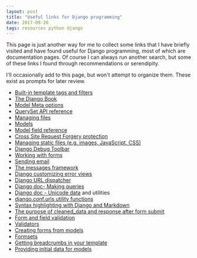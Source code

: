```yaml
---
layout: post
title: "Useful links for Django programming"
date: 2017-09-26
tags: resources python django
---
```


This page is just another way for me to collect some links that I have briefly visited and have found useful for Django programming, most of which are documentation pages. Of course I can always run another search, but some of these links I found through recommendations or serendipity.  

I'll occasionally add to this page, but won't attempt to organize them. These exist as prompts for later review.

* [Built-in template tags and filters](https://docs.djangoproject.com/en/1.11/ref/templates/builtins/)
* [The Django Book](https://djangobook.com/the-django-book/)
* [Model Meta options](https://docs.djangoproject.com/en/1.11/ref/models/options/)
* [QuerySet API reference](https://docs.djangoproject.com/en/1.11/ref/models/querysets/)
* [Managing files](https://docs.djangoproject.com/en/1.11/topics/files/)
* [Models](https://docs.djangoproject.com/en/1.11/topics/db/models/)
* [Model field reference](https://docs.djangoproject.com/en/1.11/ref/models/fields/)
* [Cross Site Request Forgery protection](https://docs.djangoproject.com/en/1.11/ref/csrf/)
* [Managing static files (e.g. images, JavaScript, CSS)](https://docs.djangoproject.com/en/1.11/howto/static-files/)
* [Django Debug Toolbar](https://django-debug-toolbar.readthedocs.io/en/stable/index.html)
* [Working with forms](https://docs.djangoproject.com/en/1.11/topics/forms/)
* [Sending email](https://docs.djangoproject.com/en/1.11/topics/email/)
* [The messages framework](https://docs.djangoproject.com/en/1.11/ref/contrib/messages/)
* [Django customizing error views](https://docs.djangoproject.com/en/1.8/topics/http/views/#customizing-error-views)
* [Django URL dispatcher](https://docs.djangoproject.com/en/1.11/topics/http/urls/)
* [Django doc- Making queries](https://docs.djangoproject.com/en/1.11/topics/db/queries/#copying-model-instances)
* [Django doc - Unicode data](https://docs.djangoproject.com/en/1.8/ref/unicode/) and utilities
* [django.conf.urls utility functions](https://docs.djangoproject.com/en/1.11/ref/urls/#django.conf.urls.url)
* [Syntax highlighting with Django and Markdown](https://martinfitzpatrick.name/article/syntax-highlighting-with-django-and-markdown/)
* [The purpose of cleaned_data and response after form submit](https://teamtreehouse.com/community/the-purpose-of-cleaneddata-and-response-after-form-submit)
* [Form and field validation](https://docs.djangoproject.com/en/1.11/ref/forms/validation/)
* [Validators](https://docs.djangoproject.com/en/1.11/ref/validators/)
* [Creating forms from models](https://docs.djangoproject.com/en/1.11/topics/forms/modelforms/)
* [Formsets](https://docs.djangoproject.com/en/1.11/topics/forms/formsets/)
* [Getting breadcrumbs in your template](https://www.djangorocks.com/snippets/getting-breadcrumbs-in-your-template.html)
* [Providing initial data for models](https://docs.djangoproject.com/en/1.11/howto/initial-data/)
